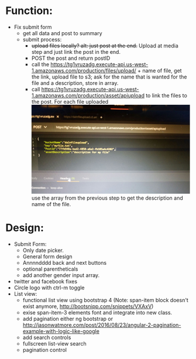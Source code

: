 # Function:
- Fix submit form
    - get all data and post to summary
    - submit process:
        - ~~upload files locally? alt: just post at the end.~~ Upload at media step and just link the post in the end.
        - POST the post and return postID
        - call the https://tg1vruzadg.execute-api.us-west-1.amazonaws.com/production/files/upload/ + name of file, get the link, upload file to s3; ask for the name that is wanted for the file and a description, store in array.
        - call https://tg1vruzadg.execute-api.us-west-1.amazonaws.com/production/asset/apiupload to link the files to the post. For each file uploaded
        ![Upload](./upload.jpeg) use the array from the previous step to get the description and name of the file.

# Design:
- Submit Form:
    - Only date picker.
    - General form design
    - Annnndddd back and next buttons
    -  optional parentheticals
    - add another gender input array.
- twitter and facebook fixes
- Circle logo with ctrl-m toggle
- List view:
    - functional list view using bootstrap 4 (Note: span-item block doesn't exist anymore, http://bootsnipp.com/snippets/VXAxV)
    - exise span-item-3 elements font and integrate into new class.
    - add pagination either ng bootstrap or http://jasonwatmore.com/post/2016/08/23/angular-2-pagination-example-with-logic-like-google
    - add search controls
    - fullscreen list-view search
    - pagination control
